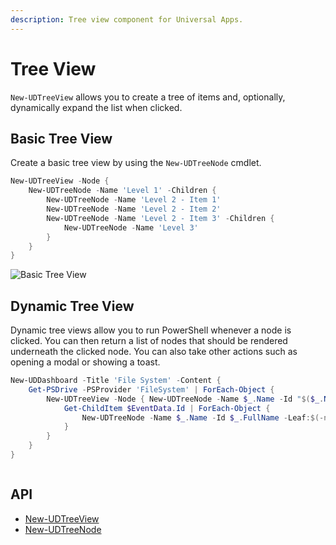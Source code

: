 ```yaml
---
description: Tree view component for Universal Apps.
---
```


# Tree View

`New-UDTreeView` allows you to create a tree of items and, optionally, dynamically expand the list when clicked.

## Basic Tree View

Create a basic tree view by using the `New-UDTreeNode` cmdlet.

```powershell
New-UDTreeView -Node {
    New-UDTreeNode -Name 'Level 1' -Children {
        New-UDTreeNode -Name 'Level 2 - Item 1' 
        New-UDTreeNode -Name 'Level 2 - Item 2'
        New-UDTreeNode -Name 'Level 2 - Item 3' -Children {
            New-UDTreeNode -Name 'Level 3'
        }
    }
}
```

![Basic Tree View](<../../../.gitbook/assets/image (163) (1).png>)

## Dynamic Tree View

Dynamic tree views allow you to run PowerShell whenever a node is clicked. You can then return a list of nodes that should be rendered underneath the clicked node. You can also take other actions such as opening a modal or showing a toast.

```powershell
New-UDDashboard -Title 'File System' -Content {
    Get-PSDrive -PSProvider 'FileSystem' | ForEach-Object {
        New-UDTreeView -Node { New-UDTreeNode -Name $_.Name -Id "$($_.Name):\" } -OnNodeClicked {
            Get-ChildItem $EventData.Id | ForEach-Object {
                New-UDTreeNode -Name $_.Name -Id $_.FullName -Leaf:$(-not $_.PSIsContainer)
            }
        }
    }
}
```

<figure><img src="../../../.gitbook/assets/image (320).png" alt=""><figcaption></figcaption></figure>

## API

* [New-UDTreeView](https://github.com/ironmansoftware/universal-docs/blob/v5/cmdlets/New-UDTreeView.txt)
* [New-UDTreeNode](https://github.com/ironmansoftware/universal-docs/blob/v5/cmdlets/New-UDTreeNode.txt)
